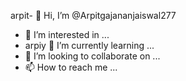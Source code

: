 arpit- 👋 Hi, I’m @Arpitgajananjaiswal277
- 👀 I’m interested in ...
- arpiy
🌱 I’m currently learning ...
- 💞️ I’m looking to collaborate on ...
- 📫 How to reach me ...

<!---
Arpitgajananjaiswal277/Arpitgajananjaiswal277 is a ✨ special ✨ repository because its `README.md` (this file) appears on your GitHub profile.
You can click the Preview link to take a look at your changes.
--->
